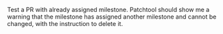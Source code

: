Test a PR with already assigned milestone.
Patchtool should show me a warning that the milestone has assigned another milestone and cannot be changed, with the instruction to delete it.